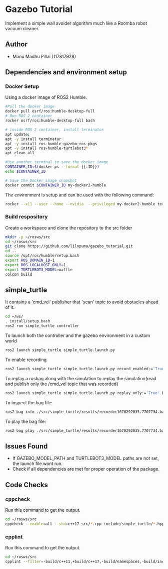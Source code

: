# Gazebo Tutorial
Implement a simple wall avoider algorithm much like a Roomba robot vacuum cleaner. 

## Author
- Manu Madhu Pillai (117817928)

## Dependencies and environment setup

### Docker Setup
Using a docker image of ROS2 Humble.

```bash
#Pull the docker image
docker pull osrf/ros:humble-desktop-full
# Run ROS 2 container
rocker osrf/ros:humble-desktop-full bash

# inside ROS 2 container, install terminator
apt update;
apt -y install terminator
apt -y install ros-humble-gazebo-ros-pkgs 
apt -y install ros-humble-turtlebot3*
apt clean all

#Use another terminal to save the docker image
CONTAINER_ID=$(docker ps --format {{.ID}})
echo $CONTAINER_ID

# Save the Docker image snapshot 
docker commit $CONTAINER_ID my-docker2-humble
```
The environment is setup and can be used with the following command:
```bash
rocker --x11 --user --home --nvidia  --privileged my-docker2-humble terminator
```

### Build respository
Create a workspace and clone the repository to the src folder
```bash
mkdir -p ~/rosws/src
cd ~/rosws/src
git clone https://github.com/lilnpuma/gazebo_tutorial.git
cd ..
source /opt/ros/humble/setup.bash
export ROS_DOMAIN_ID=1 
export ROS_LOCALHOST_ONLY=1
export TURTLEBOT3_MODEL=waffle
colcon build
```

## simple_turtle
It contains a 'cmd_vel' publisher that 'scan' topic to avoid obstacles ahead of it.
```bash
cd ~/ws/
. install/setup.bash
ros2 run simple_turtle controller
```
 To launch both the controller and the gazebo environment in a custom world

 ```bash
 ros2 launch simple_turtle simple_turtle.launch.py
 ```
 To enable recording
 ```bash
 ros2 launch simple_turtle simple_turtle.launch.py record_enabled:='True'
 ```
 To replay a rosbag along with the simulation to replay the simulation(read and publish only the /cmd_vel topic that was recorded)
```bash
ros2 launch simple_turtle simple_turtle.launch.py replay_only:='True' bag_file:='./src/simple_turtle/results/recorder1670292035.7707734.bag'
 ```
 To inspect the bag file:
 ```bash
 ros2 bag info ./src/simple_turtle/results/recorder1670292035.7707734.bag'
 ```
 To play the bag file:
 ```bash
 ros2 bag play ./src/simple_turtle/results/recorder1670292035.7707734.bag'
 ```

 ## Issues Found
 - If GAZEBO_MODEL_PATH and TURTLEBOT3_MODEL paths are not set, the launch file wont run.
 - Check if all dependencies are met for proper operation of the package.

 ## Code Checks

 ### cppcheck
 Run this command to get the output.
 ```bash
 cd ~/rosws/src
 cppcheck --enable=all --std=c++17 src/*.cpp include/simple_turtle/*.hpp --suppress=missingIncludeSystem --suppress=missingInclude --suppress=unmatchedSuppression
```

### cpplint
Run this command to get the output.
 ```bash
 cd ~/rosws/src
 cpplint --filter=-build/c++11,+build/c++17,-build/namespaces,-build/include_order src/*.cpp include/simple_turtle/*.hpp 
```